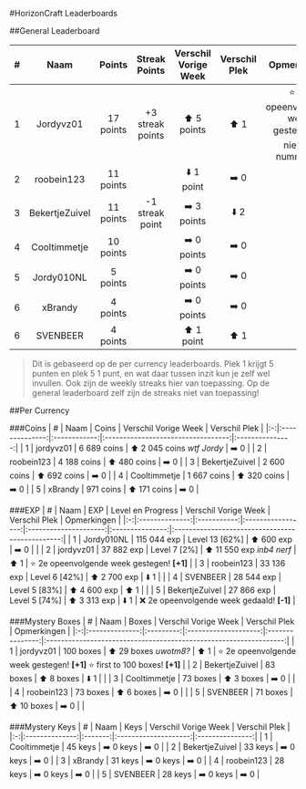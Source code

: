 #HorizonCraft Leaderboards

##General Leaderboard

| # |      Naam      |   Points  |   Streak Points  |  Verschil Vorige Week  |  Verschil Plek  |                           Opmerkingen                          |
|:-:|:--------------:|:---------:|:----------------:|:----------------------:|:---------------:|:--------------------------------------------------------------:|
| 1 |    Jordyvz01   | 17 points | +3 streak points |   :arrow_up: 5 points  |   :arrow_up: 1  | :star: 2e opeenvolgende week gestegen! :star: nieuwe nummer 1! |
| 2 |   roobein123   | 11 points |                  |  :arrow_down: 1 point  | :arrow_right: 0 |                                                                |
| 3 | BekertjeZuivel | 11 points |  -1 streak point | :arrow_right: 3 points |  :arrow_down: 2 |                                                                |
| 4 |  Cooltimmetje  | 10 points |                  | :arrow_right: 0 points | :arrow_right: 0 |                                                                |
| 5 |   Jordy010NL   |  5 points |                  | :arrow_right: 0 points | :arrow_right: 0 |                                                                |
| 6 |     xBrandy    |  4 points |                  | :arrow_right: 0 points | :arrow_right: 0 |                                                                |
| 6 |    SVENBEER    |  4 points |                  |   :arrow_up: 1 point   |   :arrow_up: 1  |                                                                |

> Dit is gebaseerd op de per currency leaderboards. 
> Plek 1 krijgt 5 punten en plek 5 1 punt, en wat daar tussen inzit kun je zelf wel invullen.
> Ook zijn de weekly streaks hier van toepassing. Op de general leaderboard zelf zijn de streaks niet van toepassing!

##Per Currency

###Coins
| # |      Naam      |     Coins    |        Verschil Vorige Week        |  Verschil Plek  |
|:-:|:--------------:|:------------:|:----------------------------------:|:---------------:|
| 1 |    jordyvz01   |  6 689 coins | :arrow_up: 2 045 coins *wtf Jordy* | :arrow_right: 0 |
| 2 |   roobein123   |  4 188 coins |        :arrow_up: 480 coins        | :arrow_right: 0 |
| 3 | BekertjeZuivel |  2 600 coins |        :arrow_up: 692 coins        | :arrow_right: 0 |
| 4 |  Cooltimmetje  |  1 667 coins |        :arrow_up: 320 coins        | :arrow_right: 0 |
| 5 |     xBrandy    |   971 coins  |        :arrow_up: 171 coins        | :arrow_right: 0 |

###EXP
| # |      Naam      |     EXP     | Level en Progress |  Verschil Vorige Week |  Verschil Plek  |                   Opmerkingen                   |
|:-:|:--------------:|:-----------:|:-----------------:|:---------------------:|:---------------:|:-----------------------------------------------:|
| 1 |   Jordy010NL   | 115 044 exp |   Level 13 [62%]  |   :arrow_up: 600 exp  | :arrow_right: 0 |                                                 |
| 2 |    jordyvz01   |  37 882 exp |    Level 7 [2%]   | :arrow_up: 11 550 exp *inb4 nerf* |   :arrow_up: 1  | :star: 2e opeenvolgende week gestegen! **[+1]** |
| 3 |   roobein123   |  33 136 exp |   Level 6 [42%]   |  :arrow_up: 2 700 exp |  :arrow_down: 1 |                                                 |
| 4 |    SVENBEER    |  28 544 exp |   Level 5 [83%]   |  :arrow_up: 4 600 exp |   :arrow_up: 1  |                                                 |
| 5 | BekertjeZuivel |  27 866 exp |   Level 5 [74%]   |  :arrow_up: 3 313 exp |  :arrow_down: 1 |   :x: 2e opeenvolgende week gedaald! **[-1]**   |

###Mystery Boxes
| # |      Naam      |   Boxes   | Verschil Vorige Week |  Verschil Plek  |                            Opmerkingen                            |
|:-:|:--------------:|:---------:|:--------------------:|:---------------:|:-----------------------------------------------------------------:|
| 1 |    jordyvz01   | 100 boxes |  :arrow_up: 29 boxes *uwotm8?* |   :arrow_up: 1  | :star: 2e opeenvolgende week gestegen! **[+1]**   :star: first to 100 boxes! **[+1]** |
| 2 | BekertjeZuivel |  83 boxes |  :arrow_up: 8 boxes  |  :arrow_down: 1 |                                                                   |
| 3 |  Cooltimmetje  |  73 boxes |  :arrow_up: 3 boxes  | :arrow_right: 0 |                                                                   |
| 4 |   roobein123   |  73 boxes |  :arrow_up: 6 boxes  | :arrow_right: 0 |                                                                   |
| 5 |    SVENBEER    |  71 boxes |  :arrow_up: 10 boxes | :arrow_right: 0 |                                                                   |

###Mystery Keys
| # |      Naam      |   Keys  | Verschil Vorige Week |  Verschil Plek  |
|:-:|:--------------:|:-------:|:--------------------:|:---------------:|
| 1 |  Cooltimmetje  | 45 keys | :arrow_right: 0 keys | :arrow_right: 0 |
| 2 | BekertjeZuivel | 33 keys | :arrow_right: 0 keys | :arrow_right: 0 |
| 3 |     xBrandy    | 31 keys | :arrow_right: 0 keys | :arrow_right: 0 |
| 4 |   roobein123   | 28 keys | :arrow_right: 0 keys | :arrow_right: 0 |
| 5 |    SVENBEER    | 28 keys | :arrow_right: 0 keys | :arrow_right: 0 |
